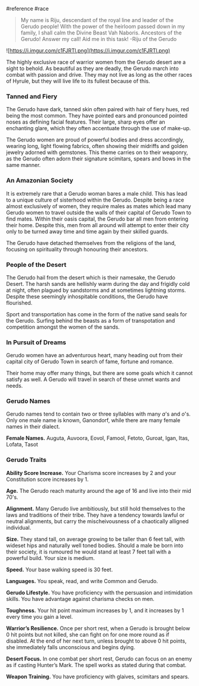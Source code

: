  #reference #race 

>My name is Riju, descendant of the royal line and leader of the Gerudo people! With the power of the heirloom passed down in my family, I shall calm the Divine Beast Vah Naboris. Ancestors of the Gerudo! Answer my call! Aid me in this task!
-Riju of the Gerudo

![https://i.imgur.com/c1FJRTl.png](https://i.imgur.com/c1FJRTl.png)

The highly exclusive race of warrior women from the Gerudo desert are a sight to behold. As beautiful as they are deadly, the Gerudo march into combat with passion and drive. They may not live as long as the other races of Hyrule, but they will live life to its fullest because of this.

### Tanned and Fiery

The Gerudo have dark, tanned skin often paired with hair of fiery hues, red being the most common. They have pointed ears and pronounced pointed noses as defining facial features. Their large, sharp eyes offer an enchanting glare, which they often accentuate through the use of make-up.

The Gerudo women are proud of powerful bodies and dress accordingly, wearing long, light flowing fabrics, often showing their midriffs and golden jewelry adorned with gemstones. This theme carries on to their weaponry, as the Gerudo often adorn their signature scimitars, spears and bows in the same manner.

### An Amazonian Society

It is extremely rare that a Gerudo woman bares a male child. This has lead to a unique culture of sisterhood within the Gerudo. Despite being a race almost exclusively of women, they require males as mates which lead many Gerudo women to travel outside the walls of their capital of Gerudo Town to find mates. Within their oasis capital, the Gerudo bar all men from entering their home. Despite this, men from all around will attempt to enter their city only to be turned away time and time again by their skilled guards.

The Gerudo have detached themselves from the religions of the land, focusing on spirituality through honouring their ancestors.

### People of the Desert

The Gerudo hail from the desert which is their namesake, the Gerudo Desert. The harsh sands are hellishly warm during the day and frigidly cold at night, often plagued by sandstorms and at sometimes lightning storms. Despite these seemingly inhospitable conditions, the Gerudo have flourished.

Sport and transportation has come in the form of the native sand seals for the Gerudo. Surfing behind the beasts as a form of transpotation and competition amongst the women of the sands.

### In Pursuit of Dreams

Gerudo women have an adventurous heart, many heading out from their capital city of Gerudo Town in search of fame, fortune and romance.

Their home may offer many things, but there are some goals which it cannot satisfy as well. A Gerudo will travel in search of these unmet wants and needs.

### Gerudo Names

Gerudo names tend to contain two or three syllables with many _a_'s and _o_'s. Only one male name is known, Ganondorf, while there are many female names in their dialect.

**Female Names.** Auguta, Auvoora, Eovol, Famool, Fetoto, Guroat, Igan, Itas, Lofata, Tasot

### Gerudo Traits

**Ability Score Increase.** Your Charisma score increases by 2 and your Constitution score increases by 1.

**Age.** The Gerudo reach maturity around the age of 16 and live into their mid 70's.

**Alignment.** Many Gerudo live ambitiously, but still hold themselves to the laws and traditions of their tribe. They have a tendency towards lawful or neutral alignments, but carry the mischeivousness of a chaotically alligned individual.

**Size.** They stand tall, on average growing to be taller than 6 feet tall, with wideset hips and naturally well toned bodies. Should a male be born into their society, it is rumoured he would stand at least 7 feet tall with a powerful build. Your size is medium.

**Speed.** Your base walking speed is 30 feet.

**Languages.** You speak, read, and write Common and Gerudo.

**Gerudo Lifestyle.** You have proficiency with the persuasion and intimidation skills. You have advantage against charisma checks on men.

**Toughness.** Your hit point maximum increases by 1, and it increases by 1 every time you gain a level.

**Warrior’s Resilience.** Once per short rest, when a Gerudo is brought below 0 hit points but not killed, she can fight on for one more round as if disabled. At the end of her next turn, unless brought to above 0 hit points, she immediately falls unconscious and begins dying.

**Desert Focus.** In one combat per short rest, Gerudo can focus on an enemy as if casting Hunter’s Mark. The spell works as stated during that combat.

**Weapon Training.** You have proficiency with glaives, scimitars and spears.
